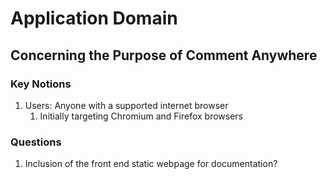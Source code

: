 # Application Domain

## Concerning the Purpose of Comment Anywhere

### Key Notions

1. Users: Anyone with a supported internet browser
   1. Initially targeting Chromium and Firefox browsers

### Questions

1. Inclusion of the front end static webpage for documentation?